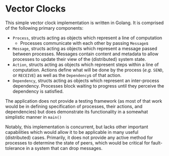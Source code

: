 # Vector Clocks

This simple vector clock implementation is written in Golang. It is comprised of the following primary components:

* `Process`, structs acting as objects which represent a line of computation
     * Processes communicate with each other by passing `Message`s
* `Message`, structs acting as objects which represent a message passed between processes. Messages contain content and metadata to allow processes to update their view of the (distributed) system state.
* `Action`, structs acting as objects which represent steps within a line of computation. Actions define what will be done by the process (*e.g.* `SEND`, or `RECEIVE`) as well as the `Dependency`s of that action.
* `Dependency`, structs acting as objects which represent an inter-process dependency. Processes block waiting to progress until they perceive the dependency is satisfied.

The application does not provide a testing framework (as most of that work would be in defining specification of processes, their actions, and dependencies) but does demonstrate its functionality in a somewhat simplistic manner in `main()`

Notably, this implementation is concurrent, but lacks other important capabilities which would allow it to be applicable in many useful (distributed) cases. Primarily, it does not provide any active method for processes to determine the state of peers, which would be critical for fault-tolerance in a system that can drop messages.
